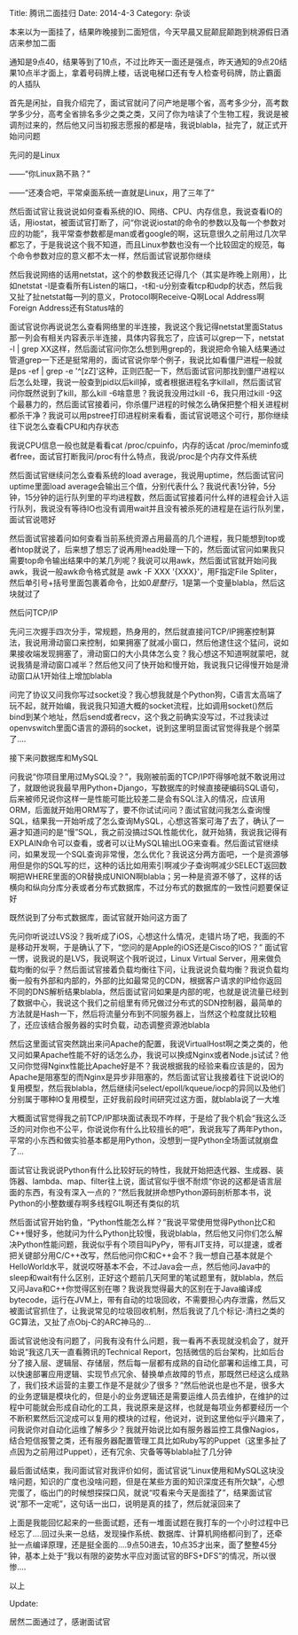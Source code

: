 Title: 腾讯二面挂归
Date: 2014-4-3
Category: 杂谈

本来以为一面挂了，结果昨晚接到二面短信，今天早晨又屁颠屁颠跑到桃源假日酒店来参加二面

通知是9点40，结果等到了10点，不过比昨天一面还是强点，昨天通知的9点20结果10点半才面上，拿着号码牌上楼，话说电梯口还有专人检查号码牌，防止霸面的人插队

首先是闲扯，自我介绍完了，面试官就问了问产地是哪个省，高考多少分，高考数学多少分，高考全省排名多少之类之类，又问了你为啥读了个生物工程，我说是被调剂过来的，然后他又问当初报志愿报的都是啥，我说blabla，扯完了，就正式开始问问题

先问的是Linux

——“你Linux熟不熟？”

——“还凑合吧，平常桌面系统一直就是Linux，用了三年了”

然后面试官让我说说如何查看系统的IO、网络、CPU、内存信息，我说查看IO的话，用iostat，被面试官打断了，问“你说说iostat的命令的参数以及每一个参数对应的功能”，我平常查参数都是man或者google的啊，这玩意很久之前用过几次早都忘了，于是我说这个我不知道，而且Linux参数也没有一个比较固定的规范，每个命令参数对应的意义都不太一样，然后面试官说那你继续

然后我说网络的话用netstat，这个的参数我还记得几个（其实是昨晚上刚用），比如netstat -l是查看所有Listen的端口，-t和-u分别查看tcp和udp的状态，然后我又扯了扯netstat每一列的意义，Protocol啊Receive-Q啊Local Address啊Foreign Address还有Status啥的

面试官说你再说说怎么查看网络里的半连接，我说这个我记得netstat里面Status那一列会有相关内容表示半连接，具体内容我忘了，应该可以grep一下，netstat -l | grep XX这样，然后面试官问你怎么想到用grep的，我说把命令输入结果通过管道grep一下还是挺常用的，面试官说你举个例子，我说比如看僵尸进程一般就是ps -ef | grep -e '^[zZ]'这种，正则匹配一下，然后面试官问那找到僵尸进程以后怎么处理，我说一般查到pid以后kill掉，或者根据进程名字killall，然后面试官问你既然说到了kill，那么kill -6啥意思？我说我没用过kill -6，我只用过kill -9这个最暴力的，然后面试官接着问，你杀僵尸进程的时候怎么确保把整个相关进程树都杀干净？我说可以用pstree打印进程树来看看，面试官说嗯这个可行，那你继续往下说怎么查看CPU和内存状态

我说CPU信息一般也就是看看cat /proc/cpuinfo，内存的话cat /proc/meminfo或者free，面试官打断我问/proc有什么特点，我说/proc是个内存文件系统

然后面试官继续问怎么查看系统的load average，我说用uptime，然后面试官问uptime里面load average会输出三个值，分别代表什么？我说代表1分钟，5分钟，15分钟的运行队列里的平均进程数，然后面试官接着问什么样的进程会计入运行队列，我说没有等待IO也没有调用wait并且没有被杀死的进程是在运行队列里，面试官说嗯好

然后面试官接着问如何查看当前系统资源占用最高的几个进程，我只能想到top或者htop就说了，后来想了想忘了说再用head处理一下的，然后面试官问如果我只需要top命令输出结果中的某几列呢？我说可以用awk，然后面试官就开始问我awk，我说一般awk命令格式就是 awk -F XXX '{XXX}'，用F指定File Spliter，然后单引号+括号里面包裹着命令，比如$0是整行，$1是第一个变量blabla，然后这块就过了

然后问TCP/IP

先问三次握手四次分手，常规题，热身用的，然后就直接问TCP/IP拥塞控制算法，我说用滑动窗口来控制，如果拥塞了就减小窗口，然后他逮住这个猛问，说如果接收端发现拥塞了，滑动窗口的大小具体怎么变？我心想这不知道啊就蒙吧，就说我猜是滑动窗口减半？然后他又问了快开始和慢开始，我说我只记得慢开始是滑动窗口从1开始往上增加blabla

问完了协议又问我你写过socket没？我心想我就是个Python狗，C语言太高端了玩不起，就开始编，我说我只知道大概的socket流程，比如调用socket()然后bind到某个地址，然后send或者recv，这个我之前确实没写过，不过我读过openvswitch里面C语言的源码的socket，说到这里明显面试官觉得我是个弱菜了....

接下来问数据库和MySQL

问我说“你项目里用过MySQL没？”，我刚被前面的TCP/IP吓得够呛就不敢说用过了，就跟他说我最早用Python+Django，写数据库的时候直接硬编码SQL语句，后来被师兄说你这样一是性能可能比较差二是会有SQL注入的情况，应该用ORM，后面就开始用ORM写了，要不你试试问问？面试官就问我怎么查询慢SQL，结果我一开始听成了怎么查询MySQL，心想这答案可海了去了，确认了一遍才知道问的是“慢”SQL，我之前没搞过SQL性能优化，就开始猜，我说我记得有EXPLAIN命令可以查看，或者可以让MySQL输出LOG来查看。然后面试官继续问，如果发现一个SQL查询非常慢，怎么优化？我说这分两方面吧，一个是资源够用但是你的SQL写的烂，这种的话比如用索引啊减少子查询啊减少SELECT返回数啊把WHERE里面的OR替换成UNION啊blabla；另一种是资源不够了，这样的话横向和纵向分库分表或者分布式数据库，不过分布式的数据库的一致性问题要保证好

既然说到了分布式数据库，面试官就开始问这方面了

先问你听说过LVS没？我听成了iOS，心想这什么情况，走错片场了吧，我面的不是移动开发啊，于是确认了下，“您问的是Apple的iOS还是Cisco的IOS？” 面试官一愣，说我说的是LVS，我说啊这个我听说过，Linux Virtual Server，用来做负载均衡的似乎？然后面试官接着负载均衡往下问，让我说说负载均衡？我说负载均衡一般有外部和内部的，外部的比如最常见的CDN，根据客户请求的IP给你返回不同的DNS解析结果blabla，然后面试官问如果是内部的呢，也就是说流量已经到了数据中心，我说这个我们之前组里有师兄做过分布式的SDN控制器，最简单的方法就是Hash一下，然后将流量分布到不同服务器上，当然这个粒度就比较粗了，还应该结合服务器的实时负载，动态调整资源池blabla

然后这里面试官突然跳出来问Apache的配置，我说VirtualHost啊之类之类的，他又问如果Apache性能不好的话怎么办，我说可以换成Nginx或者Node.js试试？他又问你觉得Nginx性能比Apache好是不？我说根据我的经验来看应该是的，因为Apache是阻塞型的而Nginx是异步非阻塞的，然后面试官让我接着往下说说IO的复用模型，然后我blabla，然后继续问select/epoll/kqueue/iocp的异同以及他们分别属于哪种IO复用模型，正好我前段时间研究过这方面，就blabla说了一大堆

大概面试官觉得我之前TCP/IP那块面试表现不咋样，于是给了我个机会“我这么泛泛的问对你也不公平，你说说你有什么比较擅长的吧”，我说我写了两年Python，平常的小东西和做实验基本都是用Python，没想到一提Python全场面试就崩盘了...

面试官让我说说Python有什么比较好玩的特性，我就开始把迭代器、生成器、装饰器、lambda、map、filter往上说，面试官似乎很不耐烦“你说的这都是语言层面的东西，有没有深入一点的？”然后我就拼命想Python源码剖析那本书，说Python的小整数缓存啊多线程GIL啊还有类似的坑

然后面试官开始钓鱼，“Python性能怎么样？”我说平常使用觉得Python比C和C++慢好多，他就问为什么Python比较慢，我说blabla，然后他又问你们怎么解决Python性能问题，我说似乎有个项目叫PyPy，带有JIT支持，可以提速，或者把关键部分用C/C++改写，然后他问你C和C++会不？我一想自己基本就是个HelloWorld水平，就说哎呀基本不会，不过Java会一点，然后他问Java中的sleep和wait有什么区别，正好这个题前几天阿里的笔试题里有，就blabla，然后又问Java和C++你觉得区别在哪？我说我觉得最大的区别在于Java编译成bytecode，运行在JVM上，带有自动的垃圾回收，不需要担心内存泄露，然后又被面试官抓住了，让我说常见的垃圾回收机制，然后我说了几个标记-清扫之类的GC算法，又扯了点Obj-C的ARC神马的...

面试官说他没有问题了，问我有没有什么问题，我一看再不表现就没机会了，就开始说“我这几天一直看腾讯的Technical Report，包括微信的后台架构，比如后台分了接入层、逻辑层、存储层，然后每一层都有成熟的自动化部署和运维工具，可以快速部署应用逻辑、实现节点冗余、替换单点故障的节点，那既然已经这么成熟了，我们技术运营的主要工作是不是就少了很多？”然后他说也是也不是，很多大的业务逻辑是模块化的，但是小的业务逻辑还是需要运维人员去维护，在维护的过程中可能就会形成自动化的工具，我说原来是这样，也就是每项业务都要经历一个不断积累然后沉淀成可以复用的模块的过程，他说对，说到这里他似乎兴趣来了，问我说你对自动化运维了解多少？我就开始说比如有服务器监控工具像Nagios，结合短信报警之类，还有服务器配置管理工具比如Ruby写的Puppet（这里多扯了点因为之前用过Puppet），还有冗余、灾备等等blabla扯了几分钟

最后面试结束，我问面试官对我评价如何，面试官说“Linux使用和MySQL这块没啥问题，知识的广度也没啥问题，但是在某些方面的知识深度还有所欠缺”，心想完蛋了，临出门的时候想探探口风，就说“哎看来今天是面挂了”，结果面试官说“那不一定呢”，这句话一出口，说明是真的挂了，然后就滚回来了

上面是我能回忆起来的一些面试题，还有一堆面试题在我打车的一个小时过程中已经忘了....回过头来一总结，发现操作系统、数据库、计算机网络都问到了，还牵扯一点编译原理，还是挺全面的....9点50进去，10点35才出来，面了整整45分钟，基本上处于“我以有限的姿势水平应对面试官的BFS+DFS”的情况，所以很惨....

以上

Update:

居然二面通过了，感谢面试官
